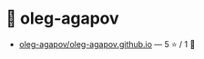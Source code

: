 # 👤 oleg-agapov

- [oleg-agapov/oleg-agapov.github.io](https://github.com/oleg-agapov/oleg-agapov.github.io) — 5 ⭐️ / 1 🍴
